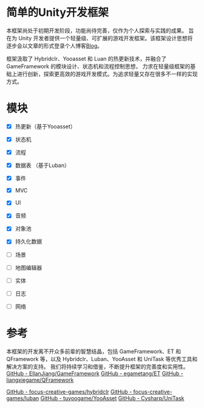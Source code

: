 # 简单的Unity开发框架
本框架尚处于初期开发阶段，功能尚待完善，仅作为个人探索与实践的成果。
旨在为 Unity 开发者提供一个轻量级、可扩展的游戏开发框架。该框架设计思想将逐步会以文章的形式登录个人博客[Blog](https://qinmo.world)。

框架汲取了 Hybridclr、Yooasset 和 Luan 的热更新技术，并融合了 GameFramework 的模块设计、状态机和流程控制思想，
力求在轻量级框架的基础上进行创新，探索更高效的游戏开发模式。为追求轻量又存在很多不一样的实现方式。

# 模块
- [x] 热更新（基于Yooasset）
- [x] 状态机
- [x] 流程
- [x] 数据表 （基于Luban）
- [x] 事件
- [x] MVC
- [x] UI
- [x] 音频
- [x] 对象池
- [x] 持久化数据
- [ ] 场景
- [ ] 地图编辑器
- [ ] 实体
- [ ] 日志
- [ ] 网络


# 参考
本框架的开发离不开众多前辈的智慧结晶，包括 GameFramework、ET 和 QFramework 等，以及 Hybridclr、Luban、YooAsset 和 UniTask 等优秀工具和解决方案的支持。
我们将持续学习和借鉴，不断提升框架的完善度和实用性。
[GitHub - EllanJiang/GameFramework](https://github.com/EllanJiang/GameFramework)
[GitHub - egametang/ET](https://github.com/egametang/ET)
[GitHub - liangxiegame/QFramework](https://github.com/liangxiegame/QFramework)

[GitHub - focus-creative-games/hybridclr](https://github.com/focus-creative-games/hybridclr)
[GitHub - focus-creative-games/luban](https://github.com/focus-creative-games/luban)
[GitHub - tuyoogame/YooAsset](https://github.com/tuyoogame/YooAsset)
[GitHub - Cysharp/UniTask](https://github.com/Cysharp/UniTask)
